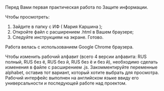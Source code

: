 Перед Вами первая практическая работа по Защите информации.

Чтобы просмотреть:

1) Зайдите в папку с ИФ ( Мария Каршина );
2) Откройте файл с расширением .html в Вашем браузере;
3) Следуйте инструкциям на экране. Готово.

Работа велась с использованием Google Chrome браузера.

Чтобы изменить рабочий алфавит (всего 4 версии алфавита: RUS полный, RUS без ё, RUS без й, RUS без ё и без й), необходимо сделать изменения в файле с расширением .js. Закомментируйте переменные alphabet, оставив тот вариант, который хотите выбрать для просмотра.
Рабочий интерфейс выполнен на английском языке ввиду его универсальности и последующей работе над проектом.